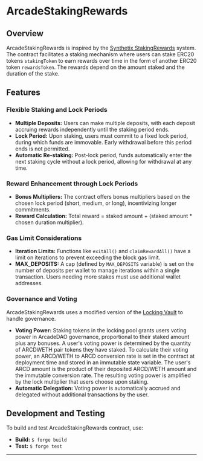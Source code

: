 # ArcadeStakingRewards

## Overview

ArcadeStakingRewards is inspired by the [Synthetix StakingRewards](https://github.com/Synthetixio/synthetix/blob/develop/contracts/StakingRewards.sol) system. The contract facilitates a staking mechanism where users can stake ERC20 tokens `stakingToken` to earn rewards over time in the form of another ERC20 token `rewardsToken`. The rewards depend on the amount staked and the duration of the stake.

## Features

### Flexible Staking and Lock Periods

- **Multiple Deposits:** Users can make multiple deposits, with each deposit accruing rewards independently until the staking period ends.
- **Lock Period:** Upon staking, users must commit to a fixed lock period, during which funds are immovable. Early withdrawal before this period ends is not permitted.
- **Automatic Re-staking:** Post-lock period, funds automatically enter the next staking cycle without a lock period, allowing for withdrawal at any time.

### Reward Enhancement through Lock Periods

- **Bonus Multipliers:** The contract offers bonus multipliers based on the chosen lock period (short, medium, or long), incentivizing longer commitments.
- **Reward Calculation:** Total reward = staked amount + (staked amount * chosen duration multiplier).

### Gas Limit Considerations

- **Iteration Limits:** Functions like `exitAll()` and `claimRewardAll()` have a limit on iterations to prevent exceeding the block gas limit.
- **MAX_DEPOSITS:** A cap (defined by `MAX_DEPOSITS` variable) is set on the number of deposits per wallet to manage iterations within a single transaction. Users needing more stakes must use additional wallet addresses.

### Governance and Voting

ArcadeStakingRewards uses a modified version of the [Locking Vault](https://etherscan.io/address/0x7a58784063D41cb78FBd30d271F047F0b9156d6e#code) to handle governance.

- **Voting Power:** Staking tokens in the locking pool grants users voting power in ArcadeDAO governance, proportional to their staked amount plus any bonuses. A user's voting power is determined by the quantity of ARCDWETH pair tokens they have staked. To calculate their voting power, an ARCD/WETH to ARCD conversion rate is set in the contract at deployment time and stored in an immutable state variable. The user's ARCD amount is the product of their deposited ARCD/WETH amount and the immutable conversion rate. The resulting voting power is amplified by the lock multiplier that users choose upon staking.
- **Automatic Delegation:** Voting power is automatically accrued and delegated without additional transactions by the user.

## Development and Testing

To build and test ArcadeStakingRewards contract, use:

- **Build:** `$ forge build`
- **Test:** `$ forge test`

---